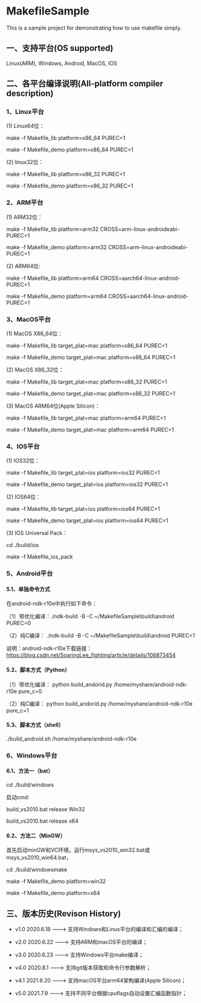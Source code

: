 # MakefileSample
This is a sample project for demonstrating how to use makefile simply.

## 一、支持平台(OS supported)
Linux(ARM), Windows, Android, MacOS, IOS

## 二、各平台编译说明(All-platform compiler description)

### 1、Linux平台
(1) Linux64位： 

make -f Makefile_lib platform=x86_64 PUREC=1

make -f Makefile_demo platform=x86_64 PUREC=1

(2) linux32位： 

make -f Makefile_lib platform=x86_32 PUREC=1

make -f Makefile_demo platform=x86_32 PUREC=1

### 2、ARM平台
(1) ARM32位：

make -f Makefile_lib platform=arm32  CROSS=arm-linux-androideabi- PUREC=1

make -f Makefile_demo platform=arm32  CROSS=arm-linux-androideabi- PUREC=1

(2) ARM64位:

make -f Makefile_lib platform=arm64   CROSS=aarch64-linux-android- PUREC=1

make -f Makefile_demo platform=arm64  CROSS=aarch64-linux-android- PUREC=1

### 3、MacOS平台
(1) MacOS X86_64位：

make -f Makefile_lib target_plat=mac platform=x86_64 PUREC=1

make -f Makefile_demo target_plat=mac platform=x86_64 PUREC=1

(2) MacOS X86_32位：

make -f Makefile_lib target_plat=mac platform=x86_32 PUREC=1

make -f Makefile_demo target_plat=mac platform=x86_32 PUREC=1

(3) MacOS ARM64位(Apple Silicon)：

make -f Makefile_lib target_plat=mac platform=arm64 PUREC=1

make -f Makefile_demo target_plat=mac platform=arm64 PUREC=1

### 4、IOS平台
(1) IOS32位：

make -f Makefile_lib target_plat=ios platform=ios32 PUREC=1

make -f Makefile_demo target_plat=ios platform=ios32  PUREC=1

(2) IOS64位：

make -f Makefile_lib target_plat=ios platform=ios64  PUREC=1

make -f Makefile_demo target_plat=ios platform=ios64  PUREC=1

(3) IOS Universal Pack：

cd ./build/ios

make -f Makefile_ios_pack

### 5、Android平台

#### 5.1、单独命令方式
在android-ndk-r10e中执行如下命令：

（1）带优化编译：./ndk-build -B  -C ~/MakefileSample\build\android  PUREC=0

（2）纯C编译： 	./ndk-build -B  -C ~/MakefileSample\build\android PUREC=1

说明：android-ndk-r10e下载链接：https://blog.csdn.net/SoaringLee_fighting/article/details/106873454

#### 5.2、脚本方式（Python）
（1）带优化编译： python build_andorid.py  /home/myshare/android-ndk-r10e  pure_c=0

（2）纯C编译：	 python build_andorid.py  /home/myshare/android-ndk-r10e  pure_c=1


#### 5.3、脚本方式（shell） 
./build_android.sh /home/myshare/android-ndk-r10e


### 6、Windows平台

#### 6.1、方法一（bat）
cd ./build/windows

启动cmd:

build_vs2010.bat release Win32

build_vs2010.bat release x64

#### 6.2、方法二（MinGW）

首先启动minGW和VC环境，运行msys_vs2010_win32.bat或msys_vs2010_win64.bat，

cd ./build/windowsmake

make -f Makefile_demo platform=win32

make -f Makefile_demo platform=x64

## 三、版本历史(Revison History)

- v1.0 2020.6.18	---> 支持Windows和Linux平台的编译和汇编的编译；<br>

- v2.0 2020.6.22	---> 支持ARM和macOS平台的编译； <br>

- v3.0 2020.6.23	---> 支持Windows平台make编译；<br>

- v4.0 2020.8.1		---> 支持git版本获取和命令行参数解析；<br>

- v4.1 2021.6.20	---> 支持macOS平台arm64架构编译(Apple Silicon)； <br>

- v5.0 2021.7.9		 ---> 支持不同平台根据cpuflags自动设置汇编函数指针；<br>
